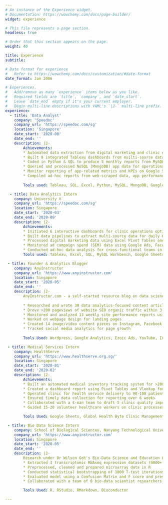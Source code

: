 ```yaml
---
# An instance of the Experience widget.
# Documentation: https://wowchemy.com/docs/page-builder/
widget: experience

# This file represents a page section.
headless: true

# Order that this section appears on the page.
weight: 40

title: Experience
subtitle:

# Date format for experience
#   Refer to https://wowchemy.com/docs/customization/#date-format
date_format: Jan 2006

# Experiences.
#   Add/remove as many `experience` items below as you like.
#   Required fields are `title`, `company`, and `date_start`.
#   Leave `date_end` empty if it's your current employer.
#   Begin multi-line descriptions with YAML's `|2-` multi-line prefix.
experience:
  - title: 'Data Analyst'
    company: 'Speedoc'
    company_url: 'https://speedoc.com/sg'
    location: 'Singapore'
    date_start: '2020-08'
    date_end: ''
    description: |2-
        Achievements:
        * Automated data extraction from digital marketing and clinic data sources to Google Sheets, saving 10+ hours/week
        * Built 9 integrated Tableau dashboards from muilti-source data - app and clinic
        * Coded in Python & SQL to produce 5 monthly reports from MySQL database, reducing 200% in process time
        * Queried and processed NoSQL (MongoDB) app data for operations optimization
        * Monitor reporting of app-related metrics and KPIs on Google Sheets
        * Compiled ad-hoc reports from web-scraped data, app performance and HCW optimization
        
        Tools used: Tableau, SQL, Excel, Python, MySQL, MongoDB, Google Sheets, Google Apps Script,

  - title: Data Analytics Intern
    company: University X
    company_url: 'https://speedoc.com/sg'
    location: Singapore
    date_start: '2020-03'
    date_end: '2020-09'
    description: |2-
        Achievements:
        * Initiated 6 interactive dashboards for clinic operations optimization and insight
        * Built data pipelines to extract multi-source data for daily KPI metric dashboards using MySQL and Tableau
        * Processed digital marketing data using Excel Pivot Tables and create digital marketing funnel reports
        * Monitored ad campaign spend (SEM) data using Google Ads, Facebook Ads and UTM code tracking
        * Conducted ad-hoc data analysis for cross-functional teams in operations, marketing and clinical
        Tools used: Tableau, Excel, SQL, MySQL Workbench, Google Sheets, Power Query, Google Analytics, Sketch, Firebase Analytics, Google Ads, Facebook Ads and App Annie

 - title: Founder & Analytics Blogger
    company: AnyInstructor
    company_url: 'https://www.anyinstructor.com'
    location: Singapore
    date_start: '2020-05'
    date_end: ''
    description: |2-
        AnyInstructor.com - a self-started resource blog on data science & analytics
        
        * Researched and wrote 30 data analytics-focused content articles to-date using Wordpress
        * Drove >200 pageviews of website SEO organic traffic within 3 months
        * Monitored and analyzed 13 weekly site performance reports using Google Analytics
        * Worked on webpage design for landing pages
        * Created 14 image/video content pieces on Instagram, Facebook and YouTube
        * Tracked social media analytics for page growth
        
        Tools Used: Wordpress, Google Analytics, Ezoic Ads, YouTube, Instagram, Facebook

 - title: Medical Services Intern
    company: HealthServe
    company_url: 'https://www.healthserve.org.sg/'
    location: Singapore
    date_start: '2020-01'
    date_end: '2020-02'
    description: |2-
        Achievements: 
        * Built an automated medical inventory tracking system for >2000 PPE stock on Google Sheets
        * Created a dashboard report using Pivot Tables and Vlookup for monitoring PPE inventory
        * Operated clinic for health service delivery to 90-100 patients each week
        * Ensured timely data collection for reporting over 6 weeks
        * Collaborated with a 4-man team to draft 5 clinic quality improvements for the initial COVID-19 response
        * Guided 15-20 volunteer healthcare workers on clinic processes

        Tools Used: Google Sheets, Global Health Byte Clinic Management System

 - title: Bio Data Science Intern
    company: School of Biological Sciences, Nanyang Technological University (NTU)
    company_url: 'https://www.anyinstructor.com'
    location: Singapore
    date_start: '2020-05'
    date_end: ''
    description: |2-
        Research under Dr Wilson Goh's Bio-Data Science and Education Laboratory [Meta-analysis of Schizophrenia Bio-data Using Data Science Approaches]
        * Extracted 3 transcriptomic RNAseq expression datasets (9000+ rows each) using Bioconductor in R
        * Preprocessed, cleaned and prepared microarray data in R
        * Conducted statistical bootstrapping of 1000 T-test iterations for significance analysis
        * Evaluated model using a Confusion Matrix and F score and presented data analysis findings using R Markdown
        * Collaborated with a team of 8 bio-data scientist researchers

        Tools Used: R, RStudio, RMarkdown, Bioconductor

---
```

